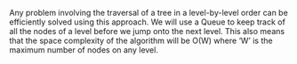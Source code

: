 Any problem involving the traversal of a tree in a level-by-level order can be efficiently solved using this approach. 
We will use a Queue to keep track of all the nodes of a level before we jump onto the next level. 
This also means that the space complexity of the algorithm will be O(W) where ‘W’ is the maximum number of nodes on any level.